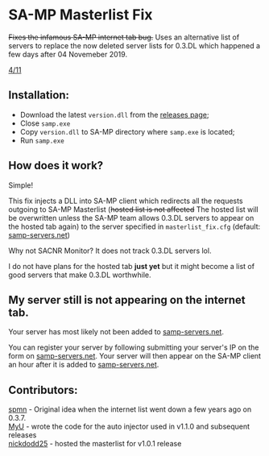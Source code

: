 # SA-MP Masterlist Fix
~~Fixes the infamous SA-MP internet tab bug.~~
Uses an alternative list of servers to replace the now deleted server lists for 0.3.DL which happened a few days after 04 Novemeber 2019.

[4/11](https://forum.sa-mp.com/showthread.php?p=4120379#post4120379)



## Installation:
* Download the latest `version.dll` from the [releases page](https://github.com/OriginalNutter/sa-mp_masterlist_fix/releases);
* Close `samp.exe`
* Copy `version.dll` to SA-MP directory where `samp.exe` is located;
* Run `samp.exe`


## How does it work?
Simple! 

This fix injects a DLL into SA-MP client which redirects all the requests outgoing to SA-MP Masterlist (~~hosted list is not affected~~ The hosted list will be overwritten unless the SA-MP team allows 0.3.DL servers to appear on the hosted tab again) to the server specified in `masterlist_fix.cfg` (default: [samp-servers.net](http://samp-servers.net/))

Why not SACNR Monitor? It does not track 0.3.DL servers lol.

I do not have plans for the hosted tab **just yet** but it might become a list of good servers that make 0.3.DL worthwhile.

## My server still is not appearing on the internet tab.
Your server has most likely not been added to [samp-servers.net](http://samp-servers.net/). 

You can register your server by following submitting your server's IP on the form on [samp-servers.net](http://samp-servers.net/). Your server will then appear on the SA-MP client an hour after it is added to [samp-servers.net](http://samp-servers.net/).


## Contributors:
[spmn](https://github.com/spmn) - Original idea when the internet list went down a few years ago on 0.3.7. <br />
[MyU](https://github.com/myudev) - wrote the code for the auto injector used in v1.1.0 and subsequent releases <br />
[nickdodd25](https://github.com/nickdodd25) - hosted the masterlist for v1.0.1 release
